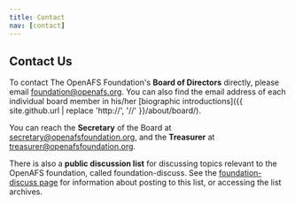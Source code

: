 ```yaml
---
title: Contact
nav: [contact]
---
```


##  Contact Us  ##

To contact The OpenAFS Foundation's **Board of Directors** directly, please email
<foundation@openafs.org>. You can also find the email address of each individual
board member in his/her [biographic introductions]({{ site.github.url | replace 'http://', '//' }}/about/board/).

You can reach the **Secretary** of the Board at <secretary@openafsfoundation.org>, and the
**Treasurer** at <treasurer@openafsfoundation.org>.

There is also a **public discussion list** for discussing topics relevant to the
OpenAFS foundation, called foundation-discuss. See the [foundation-discuss
page](http://lists.openafs.org/mailman/listinfo/foundation-discuss) for
information about posting to this list, or accessing the list archives.
